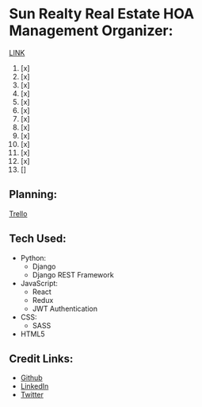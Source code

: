 # Sun Realty Real Estate HOA Management Organizer:
[LINK](https://www.youtube.com/playlist?list=PLJRGQoqpRwddKppNx67QgSbPzYk5Aaq4b)
1. [x]       
2. [x]       
3. [x]       
4. [x]       
5. [x]       
6. [x]       
7. [x]       
8. [x]       
9. [x]       
10. [x]       
11. [x]       
12. [x]       
13. []       
## Planning:
[Trello]()       

## Tech Used: 
- Python:
    * Django 
    * Django REST Framework
- JavaScript:
    * React 
    * Redux
    * JWT Authentication
- CSS:
    * SASS
- HTML5

## Credit Links: 
* [Github](https://www.github.com/neoj1sec142)       
* [LinkedIn](https://linkedin.com/in/markharmon142)       
* [Twitter](https://www.twitter.com/ManicNeo142)       